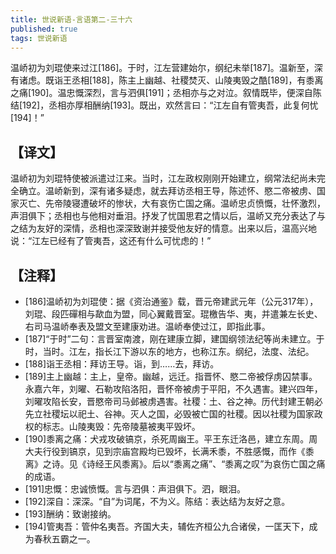 ```yaml
---
title: 世说新语-言语第二-三十六
published: true
tags: 世说新语
---
```


温峤初为刘琨使来过江[186]。于时，江左营建始尔，纲纪未举[187]。温新至，深有诸虑。既诣王丞相[188]，陈主上幽越、社稷焚灭、山陵夷毁之酷[189]，有黍离之痛[190]。温忠慨深烈，言与泗俱[191]；丞相亦与之对泣。叙情既毕，便深自陈结[192]，丞相亦厚相酬纳[193]。既出，欢然言曰：“江左自有管夷吾，此复何忧[194]！”

## 【译文】

温峤初为刘琨特使被派遣过江来。当时，江左政权刚刚开始建立，纲常法纪尚未完全确立。温峤新到，深有诸多疑虑，就去拜访丞相王导，陈述怀、愍二帝被虏、国家灭亡、先帝陵寝遭破坏的惨状，大有哀伤亡国之痛。温峤忠贞愤慨，壮怀激烈，声泪俱下；丞相也与他相对垂泪。抒发了忧国思君之情以后，温峤又充分表达了与之结为友好的深情，丞相也深深致谢并接受他友好的情意。出来以后，温高兴地说：“江左已经有了管夷吾，这还有什么可忧虑的！”

## 【注释】

- [186]温峤初为刘琨使：据《资治通鉴》载，晋元帝建武元年（公元317年），刘琨、段匹磾相与歃血为盟，同心翼戴晋室。琨檄告华、夷，并遣兼左长史、右司马温峤奉表及盟文至建康劝进。温峤奉使过江，即指此事。
- [187]“于时”二句：言晋室南渡，刚在建康立脚，建国纲领法纪等尚未建立。于时，当时。江左，指长江下游以东的地方，也称江东。纲纪，法度、法纪。
- [188]诣王丞相：拜访王导。诣，到……去，拜访。
- [189]主上幽越：主上，皇帝。幽越，远迁。指晋怀、愍二帝被俘虏囚禁事。永嘉六年，刘曜、石勒攻陷洛阳，晋怀帝被虏于平阳，不久遇害。建兴四年，刘曜攻陷长安，晋愍帝司马邺被虏遇害。社稷：土、谷之神。历代封建王朝必先立社稷坛以祀土、谷神。灭人之国，必毁被亡国的社稷。因以社稷为国家政权的标志。山陵夷毁：先帝陵墓被夷平毁坏。
- [190]黍离之痛：犬戎攻破镐京，杀死周幽王。平王东迁洛邑，建立东周。周大夫行役到镐京，见到宗庙宫殿均已毁坏，长满禾黍，不胜感慨，而作《黍离》之诗。见《诗经王风黍离》。后以“黍离之痛”、“黍离之叹”为哀伤亡国之痛的成语。
- [191]忠慨：忠诚愤慨。言与泗俱：声泪俱下。泗，眼泪。
- [192]深自：深深。“自”为词尾，不为义。陈结：表达结为友好之意。
- [193]酬纳：致谢接纳。
- [194]管夷吾：管仲名夷吾。齐国大夫，辅佐齐桓公九合诸侯，一匡天下，成为春秋五霸之一。
